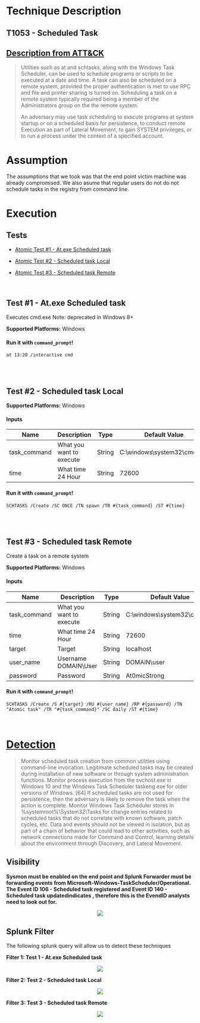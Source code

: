 # Technique Description

## T1053 - Scheduled Task
## [Description from ATT&CK](https://attack.mitre.org/techniques/T1053/)
<blockquote>
Utilities such as at and schtasks, along with the Windows Task Scheduler, can be used to schedule programs or scripts to be executed at a date and time. A task can also be scheduled on a remote system, provided the proper authentication is met to use RPC and file and printer sharing is turned on. Scheduling a task on a remote system typically required being a member of the Administrators group on the the remote system. 

An adversary may use task scheduling to execute programs at system startup or on a scheduled basis for persistence, to conduct remote Execution as part of Lateral Movement, to gain SYSTEM privileges, or to run a process under the context of a specified account.
</blockquote>

# Assumption
The assumptions that we took was that the end point victim machine was already compromised. We also asume that regular users do not do not schedule tasks in the registry from command line.

# Execution
## Tests

- [Atomic Test #1 - At.exe Scheduled task](#test-1---atexe-scheduled-task)

- [Atomic Test #2 - Scheduled task Local](#test-2---scheduled-task-local)

- [Atomic Test #3 - Scheduled task Remote](#test-3---scheduled-task-remote)


<br/>

## Test #1 - At.exe Scheduled task
Executes cmd.exe
Note: deprecated in Windows 8+

**Supported Platforms:** Windows


#### Run it with `command_prompt`!
```
at 13:20 /interactive cmd
```
<br/>
<br/>

## Test #2 - Scheduled task Local

**Supported Platforms:** Windows


#### Inputs
| Name | Description | Type | Default Value | 
|------|-------------|------|---------------|
| task_command | What you want to execute | String | C:\windows\system32\cmd.exe|
| time | What time 24 Hour | String | 72600|

#### Run it with `command_prompt`!
```
SCHTASKS /Create /SC ONCE /TN spawn /TR #{task_command} /ST #{time}
```
<br/>
<br/>

## Test #3 - Scheduled task Remote
Create a task on a remote system

**Supported Platforms:** Windows


#### Inputs
| Name | Description | Type | Default Value | 
|------|-------------|------|---------------|
| task_command | What you want to execute | String | C:\windows\system32\cmd.exe|
| time | What time 24 Hour | String | 72600|
| target | Target | String | localhost|
| user_name | Username DOMAIN\User | String | DOMAIN\user|
| password | Password | String | At0micStrong|

#### Run it with `command_prompt`!
```
SCHTASKS /Create /S #{target} /RU #{user_name} /RP #{password} /TN "Atomic task" /TR "#{task_command}" /SC daily /ST #{time}
```
<br/>

# [Detection](https://attack.mitre.org/techniques/T1053/)
<blockquote>
Monitor scheduled task creation from common utilities using command-line invocation. Legitimate scheduled tasks may be created during installation of new software or through system administration functions. Monitor process execution from the svchost.exe in Windows 10 and the Windows Task Scheduler taskeng.exe for older versions of Windows. [64] If scheduled tasks are not used for persistence, then the adversary is likely to remove the task when the action is complete. Monitor Windows Task Scheduler stores in %systemroot%\System32\Tasks for change entries related to scheduled tasks that do not correlate with known software, patch cycles, etc. Data and events should not be viewed in isolation, but as part of a chain of behavior that could lead to other activities, such as network connections made for Command and Control, learning details about the environment through Discovery, and Lateral Movement.
</blockquote>

## Visibility 

<b>Sysmon must be enabled on the end point and Splunk Forwarder must be forwarding events from Microsoft-Windows-TaskScheduler/Operational. The Event ID 106 - Scheduled task registered and Event ID 140 - Scheduled task updatedindicates , therefore this is the EvendID analysts need to look out for.</b>
<p align="center">
  <img src="https://github.com/ayusuf15/DPI911SSA-Project-Group3/blob/master/Persistence/Scheduled-Task-T1053/task/visibility2.png">
</p>

## Splunk Filter
The following splunk query will allow us to detect these techniques

<b>Filter 1: Test 1 - At.exe Scheduled task</b>
<p align="center">
  <img src="https://github.com/ayusuf15/DPI911SSA-Project-Group3/blob/master/Persistence/Scheduled-Task-T1053/task/Windows%20Server%202012-2019-04-07-18-06-02.png">
</p>

<b>Filter 2: Test 2 - Scheduled task Local</b>
<p align="center">
  <img src="https://github.com/ayusuf15/DPI911SSA-Project-Group3/blob/master/Persistence/Scheduled-Task-T1053/task/Task.png">
</p>

<b>Filter 3: Test 3 - Scheduled task Remote</b>
<p align="center">
  <img src="https://github.com/ayusuf15/DPI911SSA-Project-Group3/blob/master/Persistence/Scheduled-Task-T1053/task/Task3.png">
</p>
